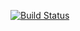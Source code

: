 <a href="https://actions-badge.atrox.dev/RinatKhabibullin/task-manager/goto?ref=feature%2Fgithub-actions"><img alt="Build Status" src="https://img.shields.io/endpoint.svg?url=https%3A%2F%2Factions-badge.atrox.dev%2FRinatKhabibullin%2Ftask-manager%2Fbadge%3Fref%3Dfeature%252Fgithub-actions&style=flat" /></a>
